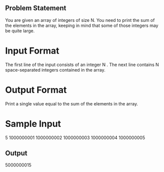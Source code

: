 ## Problem Statement
You are given an array of integers of size N. You need to print the sum of the elements in the array, keeping in mind that some of those integers may be quite large.

# Input Format

The first line of the input consists of an integer N . The next line contains N space-separated integers contained in the array.

# Output Format

Print a single value equal to the sum of the elements in the array.


 

# Sample Input

5
1000000001 1000000002 1000000003 1000000004 1000000005
## Output

5000000015